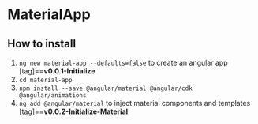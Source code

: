 # MaterialApp

## How to install

1. `ng new material-app --defaults=false` to create an angular app [tag]==**v0.0.1-Initialize**
2. `cd material-app`
3. `npm install --save @angular/material @angular/cdk @angular/animations` 
4. `ng add @angular/material` to inject material components and templates [tag]==**v0.0.2-Initialize-Material**
